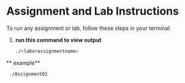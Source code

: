 # Assignment and Lab Instructions

To run any assignment or lab, follow these steps in your terminal:

1. **run this command to view output**
   ```bash
   ./<laborassignmentname>
   
** example**
   ```bash
    ./Assignment01



